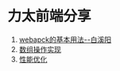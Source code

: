 # 力太前端分享


1. [webapck的基本用法--白溪阳](./webpack.html)
2. [数组操作实现](./array.html)
3. [性能优化](./Performance.html)




